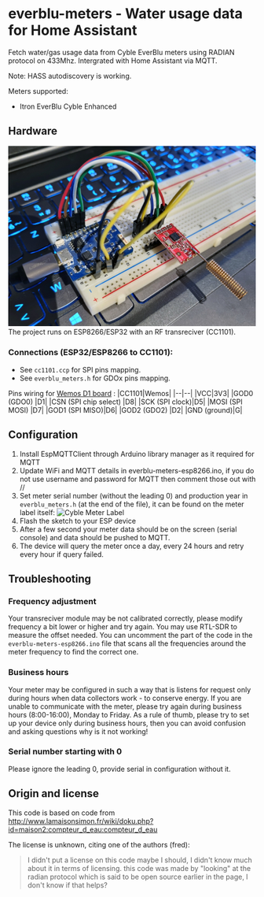 
# everblu-meters - Water usage data for Home Assistant
Fetch water/gas usage data from Cyble EverBlu meters using RADIAN protocol on 433Mhz. Intergrated with Home Assistant via MQTT. 

Note: HASS autodiscovery is working.

Meters supported:
- Itron EverBlu Cyble Enhanced


## Hardware
![ESP8266 with CC1101](board.jpg)
The project runs on ESP8266/ESP32 with an RF transreciver (CC1101). 

### Connections (ESP32/ESP8266 to CC1101):
- See `cc1101.ccp` for SPI pins mapping.
- See `everblu_meters.h` for GDOx pins mapping.

Pins wiring for [Wemos D1 board](https://www.wemos.cc/en/latest/d1/index.html) :
|CC1101|Wemos|
|--|--|
|VCC|3V3|
|GOD0 (GDO0) |D1|
|CSN (SPI chip select) |D8|
|SCK (SPI clock)|D5|
|MOSI (SPI MOSI) |D7|
|GOD1 (SPI MISO)|D6|
|GOD2 (GDO2) |D2|
|GND (ground)|G|

## Configuration
1. Install EspMQTTClient through Arduino library manager as it required for MQTT
2. Update WiFi and MQTT details in everblu-meters-esp8266.ino, if you do not use username and password for MQTT then comment those out with //
3. Set meter serial number (without the leading 0) and production year in `everblu_meters.h` (at the end of the file), it can be found on the meter label itself:
![Cyble Meter Label](meter_label.png)
4. Flash the sketch to your ESP device
5. After a few second your meter data should be on the screen (serial console) and data should be pushed to MQTT.
6. The device will query the meter once a day, every 24 hours and retry every hour if query failed.

## Troubleshooting

### Frequency adjustment
Your transreciver module may be not calibrated correctly, please modify frequency a bit lower or higher and try again. You may use RTL-SDR to measure the offset needed.
You can uncomment the part of the code in the `everblu-meters-esp8266.ino` file that scans all the frequencies around the meter frequency to find the correct one.

### Business hours
Your meter may be configured in such a way that is listens for request only during hours when data collectors work - to conserve energy. If you are unable to communicate with the meter, please try again during business hours (8:00-16:00), Monday to Friday. As a rule of thumb, please try to set up your device only during business hours, then you can avoid confusion and asking questions why is it not working!  

### Serial number starting with 0
Please ignore the leading 0, provide serial in configuration without it.


## Origin and license

This code is based on code from http://www.lamaisonsimon.fr/wiki/doku.php?id=maison2:compteur_d_eau:compteur_d_eau 


The license is unknown, citing one of the authors (fred):

> I didn't put a license on this code maybe I should, I didn't know much about it in terms of licensing.
> this code was made by "looking" at the radian protocol which is said to be open source earlier in the page, I don't know if that helps?

